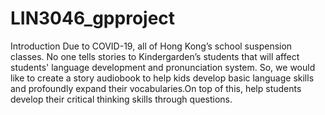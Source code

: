 # LIN3046_gpproject

Introduction
Due to COVID-19,  all of Hong Kong’s school suspension classes. No one tells stories to Kindergarden’s students that will affect students' language development and pronunciation system. So, we would like to create a story audiobook to help kids develop basic language skills and profoundly expand their vocabularies.On top of this, help students develop their critical thinking skills through questions.
